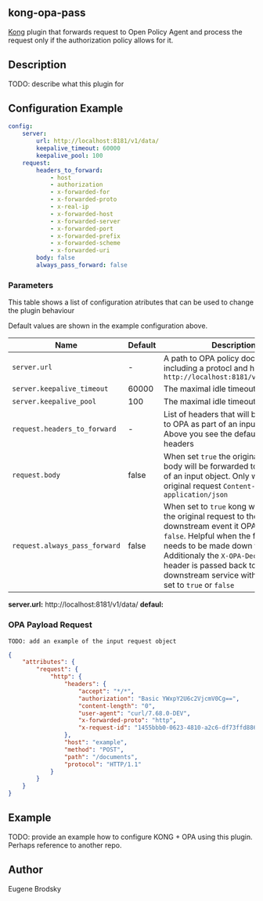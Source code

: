## kong-opa-pass

[Kong](https://konghq.com/) plugin that forwards request to Open Policy Agent and process the request only if the authorization policy allows for it.

## Description

TODO: describe what this plugin for

## Configuration Example

```yml
config:
    server:
        url: http://localhost:8181/v1/data/
        keepalive_timeout: 60000
        keepalive_pool: 100
    request:
        headers_to_forward:
            - host
            - authorization
            - x-forwarded-for
            - x-forwarded-proto
            - x-real-ip
            - x-forwarded-host
            - x-forwarded-server
            - x-forwarded-port
            - x-forwarded-prefix
            - x-forwarded-scheme
            - x-forwarded-uri
        body: false
        always_pass_forward: false
```

### Parameters

This table shows a list of configuration atributes that can be used to change the plugin behaviour

Default values are shown in the example configuration above.

| Name | Default | Description |
| ---  |   ---   |     ---     |
| `server.url` | - | A path to OPA policy document including a protocl and host. Example: `http://localhost:8181/v1/data/allow` |
| `server.keepalive_timeout` | 60000 | The maximal idle timeout (ms).  |
| `server.keepalive_pool` | 100 | The maximal idle timeout (ms). |
| `request.headers_to_forward` | - | List of headers that will be forwarded to OPA as part of an input object. Above you see the default list of headers |
| `request.body` | false | When set `true` the original request body will be forwarded to OPA as part of an input object. Only when the original request `Content-Type` set to `application/json` |
| `request.always_pass_forward` | false | When set to `true` kong will forward the original request to the downstream event it OPA's decision is `false`. Helpful when the final decision needs to be made down the road. Additionaly the `X-OPA-Decision` header is passed back to the downstream service with the value set to `true` or `false` |


**server.url:** http://localhost:8181/v1/data/
__defaul:__ 

### OPA Payload Request

    TODO: add an example of the input request object 

```json
{
    "attributes": {
        "request": {
            "http": {
                "headers": {
                    "accept": "*/*",
                    "authorization": "Basic YWxpY2U6c2VjcmV0Cg==",
                    "content-length": "0",
                    "user-agent": "curl/7.68.0-DEV",
                    "x-forwarded-proto": "http",
                    "x-request-id": "1455bbb0-0623-4810-a2c6-df73ffd8863a"
                },
                "host": "example",
                "method": "POST",
                "path": "/documents",
                "protocol": "HTTP/1.1"
            }
        }
    }
}

```

## Example

TODO: provide an example how to configure KONG + OPA using this plugin. Perhaps reference to another repo.

## Author

Eugene Brodsky

